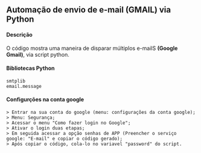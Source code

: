 <h2>Automação de envio de e-mail (GMAIL) via Python</h2> 

<h4>Descrição</h4>
O código mostra uma maneira de disparar múltiplos e-mailS <b>(Google Gmail)</b>, via script python.

<h4>Bibliotecas Python</h4>

```
smtplib
email.message 
```
<h4>Configurções na conta google</h4>

```
> Entrar na sua conta do google (menu: configurações da conta google); 
> Menu: Segurança; 
> Acessar o menu "Como fazer login no Google"; 
> Ativar o login duas etapas; 
> Em seguida acessar a opção senhas de APP (Preencher o serviço google: "E-mail" e copiar o código gerado); 
> Após copiar o código, cola-lo no variavel "password" do script.
```


